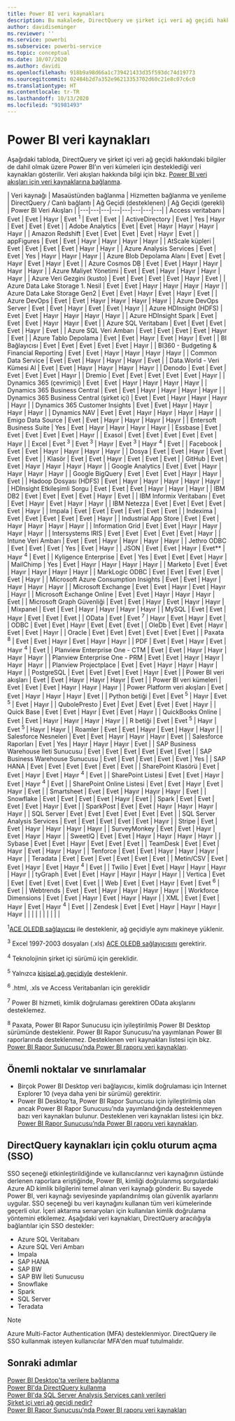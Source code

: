 ```yaml
---
title: Power BI veri kaynakları
description: Bu makalede, DirectQuery ve şirket içi veri ağ geçidi hakkındaki bilgiler de dahil olmak üzere Power BI’ın desteklediği veri kaynakları listelenir.
author: davidiseminger
ms.reviewer: ''
ms.service: powerbi
ms.subservice: powerbi-service
ms.topic: conceptual
ms.date: 10/07/2020
ms.author: davidi
ms.openlocfilehash: 918b9a98d66a1c739421433d35f593dc74d19773
ms.sourcegitcommit: 02484b2d7a352e96213353702d60c21e8c07c6c0
ms.translationtype: HT
ms.contentlocale: tr-TR
ms.lasthandoff: 10/13/2020
ms.locfileid: "91981493"
---
```

# <a name="power-bi-data-sources"></a>Power BI veri kaynakları

Aşağıdaki tabloda, DirectQuery ve şirket içi veri ağ geçidi hakkındaki bilgiler de dahil olmak üzere Power BI’ın veri kümeleri için desteklediği veri kaynakları gösterilir. Veri akışları hakkında bilgi için bkz. [Power BI veri akışları için veri kaynaklarına bağlanma](../transform-model/service-dataflows-data-sources.md).

| Veri kaynağı | Masaüstünden bağlanma | Hizmetten bağlanma ve yenileme | DirectQuery / Canlı bağlantı | Ağ Geçidi (desteklenen) | Ağ Geçidi (gerekli) | Power BI Veri Akışları |
|---|---|---|---|---|---|---|---|
| Access veritabanı | Evet | Evet | Hayır | Evet <sup>1</sup> | Evet | Evet |
| ActiveDirectory | Evet | Yes | Hayır | Evet | Evet | Evet |
| Adobe Analytics | Evet | Evet | Hayır | Hayır | Hayır | Hayır |
| Amazon Redshift | Evet | Evet | Evet | Evet | Hayır | Evet |
| appFigures | Evet | Evet | Hayır | Hayır | Hayır | Hayır |
| AtScale küpleri | Evet | Evet | Evet | Evet | Hayır | Hayır |
| Azure Analysis Services | Evet | Evet | Yes | Hayır | Hayır | Hayır |
| Azure Blob Depolama Alanı | Evet | Evet | Hayır | Evet | Hayır | Evet |
| Azure Cosmos DB | Evet | Evet | Hayır | Hayır | Hayır | Hayır |
| Azure Maliyet Yönetimi | Evet | Evet | Hayır | Hayır | Hayır | Hayır |
| Azure Veri Gezgini (kusto) | Evet | Evet | Evet | Evet | Hayır | Evet |
| Azure Data Lake Storage 1. Nesil | Evet | Evet | Hayır | Hayır | Hayır | Hayır |
| Azure Data Lake Storage Gen2 | Evet | Evet | Hayır | Evet | Hayır | Evet |
| Azure DevOps | Evet | Evet | Hayır | Hayır | Hayır | Hayır |
| Azure DevOps Server | Evet | Evet | Hayır | Evet | Evet | Hayır |
| Azure HDInsight (HDFS) | Evet | Evet | Hayır | Hayır | Hayır | Hayır |
| Azure HDInsight Spark | Evet | Evet | Evet | Hayır | Hayır | Evet |
| Azure SQL Veritabanı | Evet | Evet | Evet | Evet | Hayır | Evet |
| Azure SQL Veri Ambarı | Evet | Evet | Evet | Evet | Hayır | Evet |
| Azure Tablo Depolama | Evet | Evet | Hayır | Evet | Hayır | Evet |
| BI Bağlayıcısı | Evet | Evet | Evet | Evet | Evet | Hayır |
| BI360 - Budgeting & Financial Reporting | Evet | Evet | Hayır | Hayır | Hayır | Hayır |
| Common Data Service | Evet | Evet | Hayır | Hayır | Hayır | Evet |
| Data.World - Veri Kümesi Al | Evet | Evet | Hayır | Hayır | Hayır | Hayır |
| Denodo | Evet | Evet | Evet | Evet | Evet | Hayır |
| Dremio | Evet | Evet | Evet | Evet | Evet | Hayır |
| Dynamics 365 (çevrimiçi) | Evet | Evet | Hayır | Hayır | Hayır | Hayır |
| Dynamics 365 Business Central | Evet | Evet | Hayır | Hayır | Hayır | Hayır |
| Dynamics 365 Business Central (şirket içi) | Evet | Evet | Hayır | Hayır | Hayır | Hayır |
| Dynamics 365 Customer Insights | Evet | Evet | Hayır | Hayır | Hayır | Hayır |
| Dynamics NAV | Evet | Evet | Hayır | Hayır | Hayır | Hayır |
| Emigo Data Source | Evet | Evet | Hayır | Hayır | Hayır | Hayır |
| Entersoft Business Suite | Yes | Evet | Hayır | Hayır | Hayır | Hayır |
| Essbase | Evet | Evet | Evet | Evet | Evet | Hayır |
| Exasol | Evet | Evet | Evet | Evet | Evet | Hayır |
| Excel | Evet <sup>3</sup> | Evet <sup>3</sup> | Hayır | Evet <sup>3</sup> | Hayır <sup>4</sup> | Evet |
| Facebook | Evet | Evet | Hayır | Hayır | Hayır | Hayır |
| Dosya | Evet | Evet | Hayır | Evet | Evet | Evet |
| Klasör | Evet | Evet | Hayır | Evet | Evet | Evet |
| GitHub | Evet | Evet | Hayır | Hayır | Hayır | Hayır |
| Google Analytics | Evet | Evet | Hayır | Hayır | Hayır | Hayır |
| Google BigQuery | Evet | Evet | Evet | Hayır | Hayır | Evet |
| Hadoop Dosyası (HDFS) | Evet | Hayır | Hayır | Hayır | Hayır | Hayır |
| HDInsight Etkileşimli Sorgu | Evet | Evet | Evet | Hayır | Hayır | Hayır |
| IBM DB2 | Evet | Evet | Evet | Evet | Hayır | Evet |
| IBM Informix Veritabanı | Evet | Evet | Hayır | Evet | Hayır | Hayır |
| IBM Netezza | Evet | Evet | Evet | Evet | Evet | Hayır |
| Impala | Evet | Evet | Evet | Evet | Evet | Evet |
| Indexima | Evet | Evet | Evet | Evet | Evet | Hayır |
| Industrial App Store | Evet | Evet | Hayır | Hayır | Hayır | Hayır |
| Information Grid | Evet | Evet | Hayır | Hayır | Hayır | Hayır |
| Intersystems IRIS | Evet | Evet | Evet | Evet | Evet | Hayır |
| Intune Veri Ambarı | Evet | Evet | Hayır | Hayır | Hayır | Hayır |
| Jethro ODBC | Evet | Evet | Evet | Yes | Evet | Hayır |
| JSON | Evet | Evet | Hayır | Evet** | Hayır <sup>4</sup> | Evet |
| Kyligence Enterprise | Evet | Yes | Evet | Evet | Evet | Hayır |
| MailChimp | Yes | Evet | Hayır | Hayır | Hayır | Hayır |
| Marketo | Evet | Evet | Hayır | Hayır | Hayır | Hayır |
| MarkLogic ODBC | Evet | Evet | Evet | Evet | Evet | Hayır |
| Microsoft Azure Consumption Insights | Evet | Evet | Hayır | Hayır | Hayır | Hayır |
| Microsoft Exchange | Evet | Evet | Hayır | Evet | Hayır | Hayır |
| Microsoft Exchange Online | Evet | Evet | Hayır | Hayır | Hayır | Evet |
| Microsoft Graph Güvenliği | Evet | Evet | Hayır | Evet | Hayır | Hayır |
| Mixpanel | Evet | Evet | Hayır | Hayır | Hayır | Hayır |
| MySQL | Evet | Evet | Hayır | Evet | Evet | Evet |
| OData | Evet | Evet <sup>7</sup> | Hayır | Evet | Hayır | Evet |
| ODBC | Evet | Evet | Hayır | Evet | Evet | Evet |
| OleDb | Evet | Evet | Hayır | Evet | Evet | Hayır |
| Oracle | Evet | Evet | Evet | Evet | Evet | Evet |
| Paxata <sup>8</sup> | Evet | Evet | Hayır | Evet | Hayır | Hayır |
| PDF | Evet | Evet | Hayır | Evet | Hayır <sup>4</sup> | Evet |
| Planview Enterprise One - CTM | Evet | Evet | Hayır | Hayır | Hayır | Hayır |
| Planview Enterprise One - PRM | Evet | Evet | Hayır | Hayır | Hayır | Hayır |
| Planview Projectplace | Evet | Evet | Hayır | Hayır | Hayır | Hayır |
| PostgreSQL | Evet | Evet | Evet | Evet | Hayır | Evet |
| Power BI veri akışları | Evet | Evet | Hayır | Hayır | Hayır | Evet |
| Power BI veri kümeleri | Evet | Evet | Evet | Hayır | Hayır | Hayır |
| Power Platform veri akışları | Evet | Evet | Hayır | Hayır | Hayır | Evet |
| Python betiği | Evet | Evet <sup>5</sup> | Hayır | Evet <sup>5</sup> | Evet | Hayır |
| QubolePresto | Evet | Evet | Evet | Evet | Evet | Hayır |
| Quick Base | Evet | Evet | Hayır | Evet | Evet | Hayır |
| QuickBooks Online | Evet | Evet | Hayır | Hayır | Hayır | Hayır |
| R betiği | Evet | Evet <sup>5</sup> | Hayır | Evet <sup>5</sup> | Hayır | Hayır |
| Roamler | Evet | Evet | Hayır | Evet | Hayır | Hayır |
| Salesforce Nesneleri | Evet | Evet | Hayır | Hayır | Hayır | Evet |
| Salesforce Raporları | Evet | Yes | Hayır | Hayır | Hayır | Evet |
| SAP Business Warehouse İleti Sunucusu | Evet | Evet | Evet | Evet | Evet | Evet |
| SAP Business Warehouse Sunucusu | Evet | Evet | Evet | Evet | Evet | Yes |
| SAP HANA | Evet | Evet | Evet | Evet | Evet | Evet |
| SharePoint Klasörü | Evet | Evet | Hayır | Evet | Hayır <sup>4</sup> | Evet |
| SharePoint Listesi | Evet | Evet | Hayır | Evet | Hayır <sup>4</sup> | Evet |
| SharePoint Online Listesi | Evet | Evet | Hayır | Evet | Hayır | Evet |
| Smartsheet | Evet | Evet | Hayır | Hayır | Hayır | Evet |
| Snowflake | Evet | Evet | Evet | Evet | Hayır | Evet |
| Spark | Evet | Evet | Evet | Evet | Hayır | Evet |
| SparkPost | Evet | Evet | Hayır | Hayır | Hayır | Hayır |
| SQL Server | Evet | Evet | Evet | Evet | Evet | Evet |
| SQL Server Analysis Services | Evet | Evet | Evet | Evet | Evet | Hayır |
| Stripe | Evet | Evet | Hayır | Hayır | Hayır | Hayır |
| SurveyMonkey | Evet | Evet | Hayır | Evet | Hayır | Hayır |
| SweetIQ | Evet | Evet | Hayır | Hayır | Hayır | Hayır |
| Sybase | Evet | Evet | Hayır | Evet | Evet | Evet |
| TeamDesk | Evet | Evet | Hayır | Evet | Hayır | Hayır |
| Tenforce | Evet | Evet | Hayır | Hayır | Hayır | Hayır |
| Teradata | Evet | Evet | Evet | Evet | Evet | Evet |
| Metin/CSV | Evet | Evet | Hayır | Evet | Hayır <sup>4</sup> | Evet |
| Twilio | Evet | Evet | Hayır | Hayır | Hayır | Hayır |
| tyGraph | Evet | Evet | Hayır | Hayır | Hayır | Hayır |
| Vertica | Evet | Evet | Evet | Evet | Evet | Evet |
| Web | Evet | Evet | Hayır | Evet | Evet <sup>6</sup> | Evet |
| Webtrends | Evet | Evet | Hayır | Hayır | Hayır | Hayır |
| Workforce Dimensions | Evet | Evet | Hayır | Evet | Hayır | Hayır |
| XML | Evet | Evet | Hayır | Evet | Hayır <sup>4</sup> | Evet |
| Zendesk | Evet | Evet | Hayır | Hayır | Hayır | Hayır |
| | | | | | | | |

<sup>1</sup>[ACE OLEDB sağlayıcısı](https://www.microsoft.com/download/details.aspx?id=54920) ile desteklenir, ağ geçidiyle aynı makineye yüklenir.

<sup>3</sup> Excel 1997-2003 dosyaları (.xls) [ACE OLEDB sağlayıcısını](https://www.microsoft.com/download/details.aspx?id=54920) gerektirir.

<sup>4</sup> Teknolojinin şirket içi sürümü için gereklidir.

<sup>5</sup> Yalnızca [kişisel ağ geçidiyle](service-gateway-personal-mode.md) desteklenir.

<sup>6</sup> .html, .xls ve Access Veritabanları için gereklidir

<sup>7</sup> Power BI hizmeti, kimlik doğrulaması gerektiren OData akışlarını desteklemez.

<sup>8</sup> Paxata, Power BI Rapor Sunucusu için iyileştirilmiş Power BI Desktop sürümünde desteklenir. Power BI Rapor Sunucusu’na yayımlanan Power BI raporlarında desteklenmez. Desteklenen veri kaynakları listesi için bkz. [Power BI Rapor Sunucusu’nda Power BI raporu veri kaynakları](../report-server/data-sources.md).

## <a name="considerations-and-limitations"></a>Önemli noktalar ve sınırlamalar

- Birçok Power BI Desktop veri bağlayıcısı, kimlik doğrulaması için Internet Explorer 10 (veya daha yeni bir sürümü) gerektirir. 
- Power BI Desktop’ta, Power BI Rapor Sunucusu için iyileştirilmiş olan ancak Power BI Rapor Sunucusu’nda yayımlandığında desteklenmeyen bazı veri kaynakları bulunur. Desteklenen veri kaynakları listesi için bkz. [Power BI Rapor Sunucusu’nda Power BI raporu veri kaynakları](../report-server/data-sources.md).

## <a name="single-sign-on-sso-for-directquery-sources"></a>DirectQuery kaynakları için çoklu oturum açma (SSO)

SSO seçeneği etkinleştirildiğinde ve kullanıcılarınız veri kaynağının üstünde derlenen raporlara eriştiğinde, Power BI, kimliği doğrulanmış sorgulardaki Azure AD kimlik bilgilerini temel alınan veri kaynağı gönderir. Bu sayede Power BI, veri kaynağı seviyesinde yapılandırılmış olan güvenlik ayarlarını uygular.
SSO seçeneği bu veri kaynağını kullanan tüm veri kümelerinde geçerli olur. İçeri aktarma senaryoları için kullanılan kimlik doğrulama yöntemini etkilemez. Aşağıdaki veri kaynakları, DirectQuery aracılığıyla bağlantılar için SSO destekler:

- Azure SQL Veritabanı
- Azure SQL Veri Ambarı
- Impala
- SAP HANA
- SAP BW
- SAP BW İleti Sunucusu
- Snowflake
- Spark
- SQL Server
- Teradata

> [!Note]
> Azure Multi-Factor Authentication (MFA) desteklenmiyor. DirectQuery ile SSO kullanmak isteyen kullanıcılar MFA'den muaf tutulmalıdır.

## <a name="next-steps"></a>Sonraki adımlar

[Power BI Desktop'ta verilere bağlanma](desktop-quickstart-connect-to-data.md)  
[Power BI'da DirectQuery kullanma](desktop-directquery-about.md)  
[Power BI'da SQL Server Analysis Services canlı verileri](sql-server-analysis-services-tabular-data.md)  
[Şirket içi veri ağ geçidi nedir?](service-gateway-onprem.md)  
[Power BI Rapor Sunucusu'nda Power BI raporu veri kaynakları](../report-server/data-sources.md)
